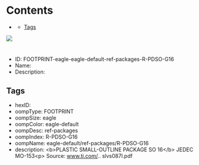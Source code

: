 



Contents
========

* [](#)
	* [Tags](#tags)
  
![][im]
# 

- ID: FOOTPRINT-eagle-eagle-default-ref-packages-R-PDSO-G16
- Name: 
- Description: 

## Tags

- hexID: 
- oompType: FOOTPRINT
- oompSize: eagle
- oompColor: eagle-default
- oompDesc: ref-packages
- oompIndex: R-PDSO-G16
- oompName: eagle-default/ref-packages/R-PDSO-G16
- description: &lt;b&gt;PLASTIC SMALL-OUTLINE PACKAGE SO 16&lt;/b&gt; JEDEC MO-153&lt;p&gt;&#xD;
Source: www.ti.com/.. slvs087l.pdf



[im]: image.png
